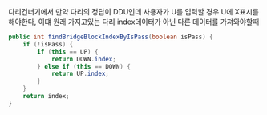 다리건너기에서 만약 다리의 정답이 DDU인데
사용자가 U를 입력할 경우 U에 X표시를 해야한다,
이떄 원래 가지고있는 다리 index데이터가 아닌 다른 데이터를 가져와야할때
```java
public int findBridgeBlockIndexByIsPass(boolean isPass) {  
    if (!isPass) {  
        if (this == UP) {  
            return DOWN.index;  
        } else if (this == DOWN) {  
            return UP.index;  
        }  
    }  
    return index;  
}
```